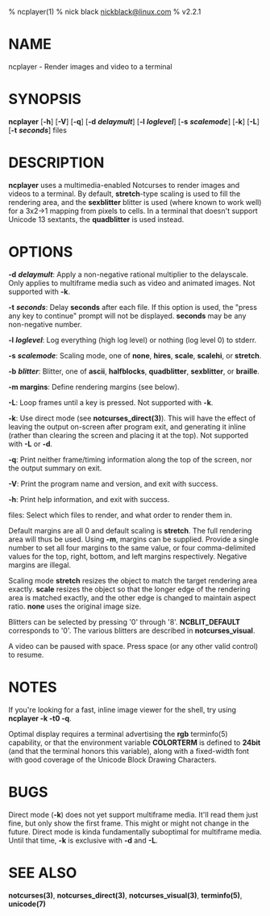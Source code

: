 % ncplayer(1)
% nick black <nickblack@linux.com>
% v2.2.1

# NAME

ncplayer - Render images and video to a terminal

# SYNOPSIS

**ncplayer** [**-h**] [**-V**] [**-q**] [**-d** ***delaymult***] [**-l** ***loglevel***] [**-s** ***scalemode***] [**-k**] [**-L**] [**-t** ***seconds***] files

# DESCRIPTION

**ncplayer** uses a multimedia-enabled Notcurses to render images and videos to a
terminal. By default, **stretch**-type scaling is used to fill the rendering
area, and the **sexblitter** blitter is used (where known to work well) for a
3x2→1 mapping from pixels to cells. In a terminal that doesn't support Unicode
13 sextants, the **quadblitter** is used instead.

# OPTIONS

**-d** ***delaymult***: Apply a non-negative rational multiplier to the delayscale.
Only applies to multiframe media such as video and animated images. Not supported with **-k**.

**-t** ***seconds***: Delay **seconds** after each file. If this option is used,
the "press any key to continue" prompt will not be displayed. **seconds** may
be any non-negative number.

**-l** ***loglevel***: Log everything (high log level) or nothing (log level 0) to stderr.

**-s** ***scalemode***: Scaling mode, one of **none**, **hires**, **scale**, **scalehi**, or **stretch**.

**-b** ***blitter***: Blitter, one of **ascii**, **halfblocks**, **quadblitter**,
**sexblitter**, or **braille**.

**-m margins**: Define rendering margins (see below).

**-L**: Loop frames until a key is pressed. Not supported with **-k**.

**-k**: Use direct mode (see **notcurses_direct(3)**). This will have the effect of leaving the output on-screen after program exit, and generating it inline (rather than clearing the screen and placing it at the top). Not supported with **-L** or **-d**.

**-q**: Print neither frame/timing information along the top of the screen, nor the output summary on exit.

**-V**: Print the program name and version, and exit with success.

**-h**: Print help information, and exit with success.

files: Select which files to render, and what order to render them in.

Default margins are all 0 and default scaling is **stretch**. The full
rendering area will thus be used. Using **-m**, margins can be supplied.
Provide a single number to set all four margins to the same value, or four
comma-delimited values for the top, right, bottom, and left margins
respectively. Negative margins are illegal.

Scaling mode **stretch** resizes the object to match the target rendering
area exactly. **scale** resizes the object so that the longer edge of the
rendering area is matched exactly, and the other edge is changed to
maintain aspect ratio. **none** uses the original image size.

Blitters can be selected by pressing '0' through '8'. **NCBLIT_DEFAULT**
corresponds to '0'. The various blitters are described in
**notcurses_visual**.

A video can be paused with space. Press space (or any other valid control)
to resume.

# NOTES

If you're looking for a fast, inline image viewer for the shell, try using
**ncplayer -k -t0 -q**.

Optimal display requires a terminal advertising the **rgb** terminfo(5)
capability, or that the environment variable **COLORTERM** is defined to
**24bit** (and that the terminal honors this variable), along with a
fixed-width font with good coverage of the Unicode Block Drawing Characters.

# BUGS

Direct mode (**-k**) does not yet support multiframe media. It'll read them
just fine, but only show the first frame. This might or might not change in
the future. Direct mode is kinda fundamentally suboptimal for multiframe
media. Until that time, **-k** is exclusive with **-d** and **-L**.

# SEE ALSO

**notcurses(3)**,
**notcurses_direct(3)**,
**notcurses_visual(3)**,
**terminfo(5)**,
**unicode(7)**
